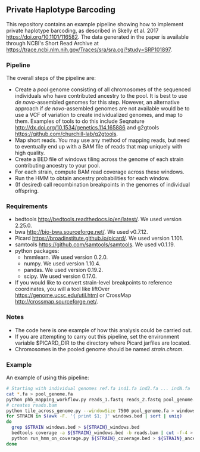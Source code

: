 ## Private Haplotype Barcoding

This repository contains an example pipeline showing how to
implement private haplotype barcoding, as described in
Skelly et al. 2017 https://doi.org/10.1101/116582.
The data generated in the paper is available through NCBI's
Short Read Archive at
https://trace.ncbi.nlm.nih.gov/Traces/sra/sra.cgi?study=SRP101897.

### Pipeline

The overall steps of the pipeline are:

* Create a *pool* genome consisting of all chromosomes of the
 sequenced individuals who have contributed ancestry to the pool.
 It is best to use *de novo*-assembled genomes for this step.
 However, an alternative approach if *de novo*-assembled genomes
 are not available would be to use a VCF of variation to create
 individualized genomes, and map to them. Examples of tools to do
 this include Seqnature http://dx.doi.org/10.1534/genetics.114.165886
 and g2gtools https://github.com/churchill-lab/g2gtools.
* Map short reads. You may use any method of mapping reads, but need to
 eventually end up with a BAM file of reads that map uniquely with high
 quality.
* Create a BED file of windows tiling across the genome of each
 strain contributing ancestry to your pool.
* For each strain, compute BAM read coverage across these windows.
* Run the HMM to obtain ancestry probabilities for each window.
* (If desired) call recombination breakpoints in the genomes of individual
 offspring.

### Requirements

* bedtools http://bedtools.readthedocs.io/en/latest/. We used version 2.25.0.
* bwa http://bio-bwa.sourceforge.net/. We used v0.7.12.
* Picard https://broadinstitute.github.io/picard/. We used version 1.101.
* samtools https://github.com/samtools/samtools. We used v0.1.19.
* python packages:
  * hmmlearn. We used version 0.2.0.
  * numpy. We used version 1.10.4.
  * pandas. We used version 0.19.2.
  * scipy. We used version 0.17.0.
* If you would like to convert strain-level breakpoints to reference
 coordinates, you will a tool like liftOver https://genome.ucsc.edu/util.html
 or CrossMap http://crossmap.sourceforge.net/.

### Notes

* The code here is one example of how this analysis could be carried
 out.
* If you are attempting to carry out this pipeline, set the environment
 variable $PICARD_DIR to the directory where Picard jarfiles are located.
* Chromosomes in the pooled genome should be named *strain*.*chrom*.

### Example

An example of using this pipeline:

```bash
# Starting with individual genomes ref.fa ind1.fa ind2.fa ... indN.fa
cat *.fa > pool_genome.fa
python phb_mapping_workflow.py reads_1.fastq reads_2.fastq pool_genome.fa
# creates reads.bam
python tile_across_genome.py --windowSize 7500 pool_genome.fa > windows.bed
for STRAIN in $(awk -F. '{ print $1; }' windows.bed | sort | uniq)
do
  grep $STRAIN windows.bed > ${STRAIN}_windows.bed
  bedtools coverage -a ${STRAIN}_windows.bed -b reads.bam | cut -f-4 > ${STRAIN}_coverage.bed
  python run_hmm_on_coverage.py ${STRAIN}_coverage.bed > ${STRAIN}_ancestry_probs.bed
done
```
